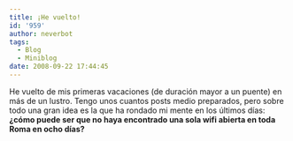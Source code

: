 ```yaml
---
title: ¡He vuelto!
id: '959'
author: neverbot
tags:
  - Blog
  - Miniblog
date: 2008-09-22 17:44:45
---
```


He vuelto de mis primeras vacaciones (de duración mayor a un puente) en más de un lustro. Tengo unos cuantos posts medio preparados, pero sobre todo una gran idea es la que ha rondado mi mente en los últimos días: **¿cómo puede ser que no haya encontrado una sola wifi abierta en toda Roma en ocho días?**